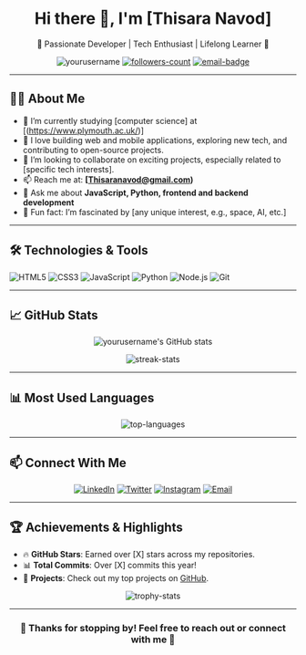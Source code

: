 <h1 align="center">Hi there 👋, I'm [Thisara Navod]</h1>
<p align="center">🌟 Passionate Developer | Tech Enthusiast | Lifelong Learner 🌟</p>

<p align="center">
  <img src="https://komarev.com/ghpvc/?username=yourusername&label=Profile%20views&color=0e75b6&style=flat" alt="yourusername" />
  <a href="https://github.com/yourusername?tab=followers"><img src="https://img.shields.io/github/followers/yourusername?label=Followers&style=social" alt="followers-count"></a>
  <a href="mailto:youremail@domain.com"><img src="https://img.shields.io/badge/Email-Me-informational" alt="email-badge"></a>
</p>

---

## 🙋‍♂️ About Me

- 🌱 I’m currently studying [computer science] at [(https://www.plymouth.ac.uk/)]
- 🔧 I love building web and mobile applications, exploring new tech, and contributing to open-source projects.
- 👯 I’m looking to collaborate on exciting projects, especially related to [specific tech interests].
- 📫 Reach me at: **[Thisaranavod@gmail.com)**
- 💬 Ask me about **JavaScript, Python, frontend and backend development**
- 🌟 Fun fact: I’m fascinated by [any unique interest, e.g., space, AI, etc.]

---

## 🛠️ Technologies & Tools

![HTML5](https://img.shields.io/badge/HTML5-orange?style=flat&logo=html5)
![CSS3](https://img.shields.io/badge/CSS3-blue?style=flat&logo=css3&logoColor=white)
![JavaScript](https://img.shields.io/badge/JavaScript-yellow?style=flat&logo=javascript)
![Python](https://img.shields.io/badge/Python-blue?style=flat&logo=python)
![Node.js](https://img.shields.io/badge/Node.js-green?style=flat&logo=node.js)
![Git](https://img.shields.io/badge/Git-orange?style=flat&logo=git)

---

## 📈 GitHub Stats

<p align="center">
  <img src="https://github-readme-stats.vercel.app/api?username=yourusername&show_icons=true&theme=radical" alt="yourusername's GitHub stats" />
</p>

<p align="center">
  <img src="https://github-readme-streak-stats.herokuapp.com/?user=yourusername&theme=radical" alt="streak-stats" />
</p>

---

## 📊 Most Used Languages

<p align="center">
  <img src="https://github-readme-stats.vercel.app/api/top-langs/?username=yourusername&layout=compact&theme=radical" alt="top-languages" />
</p>

---

## 📫 Connect With Me

<p align="center">
  <a href="https://www.linkedin.com/in/thisara-navod-471846196/"><img src="https://img.shields.io/badge/LinkedIn-0077B5?style=flat&logo=linkedin&logoColor=white" alt="LinkedIn"></a>
  <a href="https://twitter.com/navodthisara1"><img src="https://img.shields.io/badge/Twitter-1DA1F2?style=flat&logo=twitter&logoColor=white" alt="Twitter"></a>
  <a href="https://instagram.com/__.nava.__x__"><img src="https://img.shields.io/badge/Instagram-E4405F?style=flat&logo=instagram&logoColor=white" alt="Instagram"></a>
  <a href="mailto:thisaranavod@domain.com"><img src="https://img.shields.io/badge/Email-D14836?style=flat&logo=gmail&logoColor=white" alt="Email"></a>
</p>

---

## 🏆 Achievements & Highlights

- 🔥 **GitHub Stars**: Earned over [X] stars across my repositories.
- 📊 **Total Commits**: Over [X] commits this year!
- 🚀 **Projects**: Check out my top projects on [GitHub](https://github.com/yourusername?tab=repositories).

<p align="center">
  <img src="https://github-profile-trophy.vercel.app/?username=yourusername&theme=onedark&row=1&column=6" alt="trophy-stats" />
</p>

---

<h3 align="center">🌟 Thanks for stopping by! Feel free to reach out or connect with me 🌟</h3>


